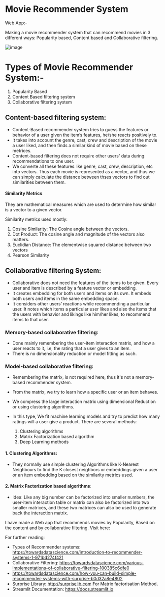 # Movie Recommender System

Web App:- 

Making a movie recommender system that can recommend movies in 3 different ways: Popularity based, Content based and Collaborative filtering.


![image](https://user-images.githubusercontent.com/96365389/171914506-09b4d2a0-011e-4fcc-a6f1-cc711c10ef11.png)

# Types of Movie Recommender System:-
  1. Popularity Based
  2. Content Based filtering system
  3. Collaborative filtering system


## Content-based filtering system: 
- Content-Based recommender system tries to guess the features or behavior of a user given the item’s features, he/she reacts positively to.
- It takes into account the genre, cast, crew and description of the movie a user liked, and then finds a similar kind of movie based on these metrices.
- Content-based filtering does not require other users' data during recommendations to one user.
- We converte all these features like genre, cast, crew, description, etc into vectors. Thus each movie is represented as a vector, and thus we can simply calculate the distance between thses vectors to find out similarities between them.

#### Similarity Metrics
They are mathematical measures which are used to determine how similar is a vector to a given vector.

Similarity metrics used mostly:

  1. Cosine Similarity: The Cosine angle between the vectors.
  2. Dot Product: The cosine angle and magnitude of the vectors also matters.
  3. Euclidian Distance: The elementwise squared distance between two vectors
  4. Pearson Similarity


## Collaborative filtering System: 
- Collaborative does not need the features of the items to be given. Every user and item is described by a feature vector or embedding.
- It creates embedding for both users and items on its own. It embeds both users and items in the same embedding space.
- It considers other users’ reactions while recommending a particular user. It notes which items a particular user likes and also the items that the users with behavior and likings like him/her likes, to recommend items to that user.

### Memory-based collaborative filtering: 
- Done mainly remembering the user-item interaction matrix, and how a user reacts to it, i.e, the rating that a user gives to an item. 
- There is no dimensionality reduction or model fitting as such.

### Model-based collaborative filtering: 
- Remembering the matrix, is not required here, thus it's not a memory-based recommender system. 
- From the matrix, we try to learn how a specific user or an item behaves. 
- We compress the large interaction matrix using dimensional Reduction or using clustering algorithms. 
- In this type, We fit machine learning models and try to predict how many ratings will a user give a product. There are several methods:

    1. Clustering algorithms
    2. Matrix Factorization based algorithm
    3. Deep Learning methods
    
#### 1. Clustering Algorithms: 
- They normally use simple clustering Algorithms like K-Nearest Neighbours to find the K closest neighbors or embeddings given a user or an item embedding based on the similarity metrics used.

#### 2. Matrix Factorization based algorithms:
- Idea: Like any big number can be factorized into smaller numbers, the user-item interaction table or matrix can also be factorized into two smaller matrices, and these two matrices can also be used to generate back the interaction matrix.


I have made a Web app that recommends movies by Popularity, Based on the content and by collaborative filtering.
Visit here: 


For further reading: 
- Types of Recommender systems: https://towardsdatascience.com/introduction-to-recommender-systems-1-971bd274f421
- Collaborative Filtering: https://towardsdatascience.com/various-implementations-of-collaborative-filtering-100385c6dfe0
- https://towardsdatascience.com/how-you-can-build-simple-recommender-systems-with-surprise-b0d32a8e4802
- Surprise Library: http://surpriselib.com For Matrix factorisation Method.
- Streamlit Documentation: https://docs.streamlit.io
